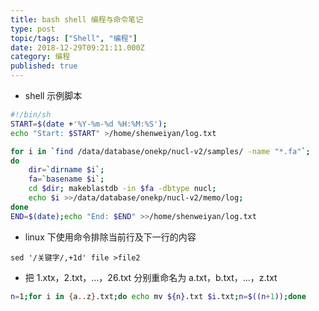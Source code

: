 ```yaml
---
title: bash shell 编程与命令笔记
type: post
topic/tags: ["Shell", "编程"]
date: 2018-12-29T09:21:11.000Z
category: 编程
published: true
---
```


- shell 示例脚本

```bash
#!/bin/sh
START=$(date +'%Y-%m-%d %H:%M:%S');
echo "Start: $START" >/home/shenweiyan/log.txt

for i in `find /data/database/onekp/nucl-v2/samples/ -name "*.fa"`;
do
    dir=`dirname $i`;
    fa=`basename $i`;
    cd $dir; makeblastdb -in $fa -dbtype nucl;
    echo $i >>/data/database/onekp/nucl-v2/memo/log;
done 
END=$(date);echo "End: $END" >>/home/shenweiyan/log.txt
```

- linux 下使用命令排除当前行及下一行的内容

```shell
sed '/关键字/,+1d' file >file2
```

- 把 1.xtx，2.txt，...，26.txt 分别重命名为 a.txt，b.txt，...，z.txt

```bash
n=1;for i in {a..z}.txt;do echo mv ${n}.txt $i.txt;n=$((n+1));done
```

